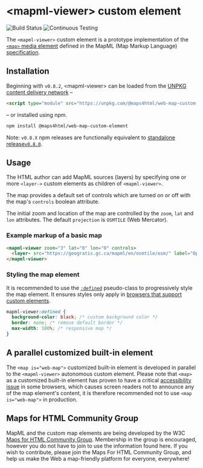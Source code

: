 # &lt;mapml-viewer&gt; custom element

![Build Status](https://api.travis-ci.com/Maps4HTML/Web-Map-Custom-Element.svg?branch=master)
![Continuous Testing](https://github.com/Maps4HTML/Web-Map-Custom-Element/workflows/Continuous%20Testing/badge.svg)

The `<mapml-viewer>` custom element is a prototype implementation of the
[`<map>` media element](https://maps4html.org/MapML/spec/#web-maps)
defined in the MapML (Map Markup Language)
[specification](https://maps4html.org/MapML/spec/).

## Installation

Beginning with `v0.8.2`, &lt;mapml-viewer&gt; can be loaded from the [UNPKG content delivery network](https://unpkg.com/) –
```html
<script type="module" src="https://unpkg.com/@maps4html/web-map-custom-element@latest/dist/mapml-viewer.js"></script>
```

– or installed using npm.
```bash
npm install @maps4html/web-map-custom-element
```

Note: `v0.8.X` npm releases are functionally equivalent to [standalone release`v0.8.0`](https://github.com/Maps4HTML/Web-Map-Custom-Element/releases/tag/v0.8.0).

## Usage

The HTML author can add MapML
sources (layers) by specifying one or more `<layer->` custom elements as
children of `<mapml-viewer>`.

The map provides a default set of controls which are turned on or off with the
map's `controls` boolean attribute.

<!--The `width` and `height` attributes of the map should be specified,
and can be overriden using CSS properties.-->

The initial zoom and location of the map are controlled by the `zoom`,
`lat` and `lon` attributes.
The default `projection` is `OSMTILE` (Web Mercator).

### Example markup of a basic map

```html
<mapml-viewer zoom="3" lat="0" lon="0" controls>
  <layer- src="https://geogratis.gc.ca/mapml/en/osmtile/osm/" label="OpenStreetMap" checked></layer->
</mapml-viewer>
```

### Styling the map element

It is recommended to use the
[`:defined`](https://developer.mozilla.org/en-US/docs/Web/CSS/:defined)
pseudo-class to progressively style the map element.
It ensures styles only apply in
[browsers that support custom elements](https://caniuse.com/custom-elementsv1).

```css
mapml-viewer:defined {
  background-color: black; /* custom background color */
  border: none; /* remove default border */
  max-width: 100%; /* responsive map */
}
```

## A parallel customized built-in element

The `<map is="web-map">` customized built-in element is developed in parallel
to the `<mapml-viewer>` autonomous custom element.
Please note that `<map>` as a customized built-in element has proven to have
a critical [accessibility issue](https://github.com/w3c/html-aam/issues/292)
in some browsers, which causes screen readers not to announce any of the map
element's content,
it is therefore recommended not to use `<map is="web-map">` in production.

## Maps for HTML Community Group

MapML and the custom map elements are being developed by the
W3C [Maps for HTML Community Group](http://www.w3.org/community/maps4html/).
Membership in the group is encouraged, however you do not have to join to use
the information found here.
If you wish to contribute, please join the Maps For HTML Community Group,
and help us make the Web a map-friendly platform for everyone, everywhere!
